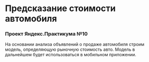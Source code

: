 # Предсказание стоимости автомобиля
### Проект Яндекс.Практикума №10
На основании анализа объявлений о продаже автомобиля строим модель, определяющую рыночную стоимость авто. Модель в дальнейшем будет использоваться в мобильном приложении.

